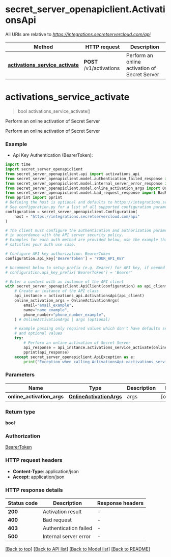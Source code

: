 # secret_server_openapiclient.ActivationsApi

All URIs are relative to *https://integrations.secretservercloud.com/api*

Method | HTTP request | Description
------------- | ------------- | -------------
[**activations_service_activate**](ActivationsApi.md#activations_service_activate) | **POST** /v1/activations | Perform an online activation of Secret Server


# **activations_service_activate**
> bool activations_service_activate()

Perform an online activation of Secret Server

Perform an online activation of Secret Server

### Example

* Api Key Authentication (BearerToken):

```python
import time
import secret_server_openapiclient
from secret_server_openapiclient.api import activations_api
from secret_server_openapiclient.model.authentication_failed_response import AuthenticationFailedResponse
from secret_server_openapiclient.model.internal_server_error_response import InternalServerErrorResponse
from secret_server_openapiclient.model.online_activation_args import OnlineActivationArgs
from secret_server_openapiclient.model.bad_request_response import BadRequestResponse
from pprint import pprint
# Defining the host is optional and defaults to https://integrations.secretservercloud.com/api
# See configuration.py for a list of all supported configuration parameters.
configuration = secret_server_openapiclient.Configuration(
    host = "https://integrations.secretservercloud.com/api"
)

# The client must configure the authentication and authorization parameters
# in accordance with the API server security policy.
# Examples for each auth method are provided below, use the example that
# satisfies your auth use case.

# Configure API key authorization: BearerToken
configuration.api_key['BearerToken'] = 'YOUR_API_KEY'

# Uncomment below to setup prefix (e.g. Bearer) for API key, if needed
# configuration.api_key_prefix['BearerToken'] = 'Bearer'

# Enter a context with an instance of the API client
with secret_server_openapiclient.ApiClient(configuration) as api_client:
    # Create an instance of the API class
    api_instance = activations_api.ActivationsApi(api_client)
    online_activation_args = OnlineActivationArgs(
        email="email_example",
        name="name_example",
        phone_number="phone_number_example",
    ) # OnlineActivationArgs | args (optional)

    # example passing only required values which don't have defaults set
    # and optional values
    try:
        # Perform an online activation of Secret Server
        api_response = api_instance.activations_service_activate(online_activation_args=online_activation_args)
        pprint(api_response)
    except secret_server_openapiclient.ApiException as e:
        print("Exception when calling ActivationsApi->activations_service_activate: %s\n" % e)
```


### Parameters

Name | Type | Description  | Notes
------------- | ------------- | ------------- | -------------
 **online_activation_args** | [**OnlineActivationArgs**](OnlineActivationArgs.md)| args | [optional]

### Return type

**bool**

### Authorization

[BearerToken](../README.md#BearerToken)

### HTTP request headers

 - **Content-Type**: application/json
 - **Accept**: application/json


### HTTP response details

| Status code | Description | Response headers |
|-------------|-------------|------------------|
**200** | Activation result |  -  |
**400** | Bad request |  -  |
**403** | Authentication failed |  -  |
**500** | Internal server error |  -  |

[[Back to top]](#) [[Back to API list]](../README.md#documentation-for-api-endpoints) [[Back to Model list]](../README.md#documentation-for-models) [[Back to README]](../README.md)

